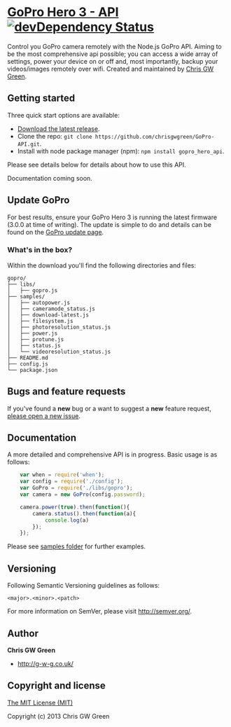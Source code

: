 # [GoPro Hero 3 - API](http://g-w-g.co.uk) [![devDependency Status](https://david-dm.org/chrisgwgreen/GoPro-API.png)](https://david-dm.org/chrisgwgreen/GoPro-API)

Control you GoPro camera remotely with the Node.js GoPro API. Aiming to be the most comprehensive api possible; you can access a wide array of settings, power your device on or off and, most importantly, backup your videos/images remotely over wifi. Created and maintained by [Chris GW Green](http://g-w-g.co.uk).


## Getting started

Three quick start options are available:

* [Download the latest release](https://github.com/chrisgwgreen/GoPro-API/archive/master.zip).
* Clone the repo: `git clone https://github.com/chrisgwgreen/GoPro-API.git`.
* Install with node package manager (npm): `npm install gopro_hero_api`.

Please see details below for details about how to use this API.

Documentation coming soon.

## Update GoPro

For best results, ensure your GoPro Hero 3 is running the latest firmware (3.0.0 at time of writing). The update is simple to do and details can be found on the [GoPro update page](http://gopro.com/support/product-updates-support).


### What's in the box?

Within the download you'll find the following directories and files:

```
gopro/
├── libs/
│   ├── gopro.js
├── samples/
│   ├── autopower.js
│   ├── cameramode_status.js
│   ├── download-latest.js
│   ├── filesystem.js
│   ├── photoresolution_status.js
│   ├── power.js
│   ├── protune.js
│   ├── status.js
│   └── videoresolution_status.js
├── README.md
├── config.js
└── package.json
```


## Bugs and feature requests

If you've found a **new** bug or a want to suggest a **new** feature request, [please open a new issue](https://github.com/chrisgwgreen/GoPro-API/issues).

## Documentation

A more detailed and comprehensive API is in progress. Basic usage is as follows: 

```javascript
	var when = require('when');
	var config = require('./config');
	var GoPro = require('./libs/gopro');
	var camera = new GoPro(config.password);

	camera.power(true).then(function(){
		camera.status().then(function(a){
			console.log(a)
		});
	});
```

Please see [samples folder](https://github.com/chrisgwgreen/GoPro-API/tree/master/samples) for further examples.

## Versioning

Following Semantic Versioning guidelines as follows:

`<major>.<minor>.<patch>`

For more information on SemVer, please visit <http://semver.org/>.


## Author

**Chris GW Green**

+ <http://g-w-g.co.uk/>

## Copyright and license

[The MIT License (MIT)](LICENSE)

Copyright (c) 2013 Chris GW Green
